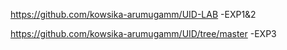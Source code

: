 https://github.com/kowsika-arumugamm/UID-LAB -EXP1&2


https://github.com/kowsika-arumugamm/UID/tree/master -EXP3
